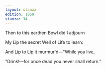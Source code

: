 ```yaml
---
layout: stanza
edition: 1859
stanza: 34
---
```


Then to this earthen Bowl did I adjourn

My Lip the secret Well of Life to learn:

⁠And Lip to Lip it murmur'd—"While you live,

"Drink!—for once dead you never shall return."